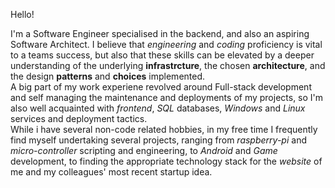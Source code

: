 Hello!  

I'm a Software Engineer specialised in the backend, and also an aspiring Software Architect. I believe that *engineering* and *coding* proficiency is vital to a teams success, but also that these skills can be elevated by a deeper understanding of the underlying **infrastrcture**, the chosen **architecture**, and the design **patterns** and **choices** implemented.  
A big part of my work experiene revolved around Full-stack development and self managing the maintenance and deployments of my projects, so I'm also well acquainted with *frontend*, *SQL* databases, *Windows* and *Linux* services and deployment tactics.  
While i have several non-code related hobbies, in my free time I frequently find myself undertaking several projects, ranging from *raspberry-pi* and *micro-controller* scripting and engineering, to *Android* and *Game* development, to finding the appropriate technology stack for the *website* of me and my colleagues' most recent startup idea.